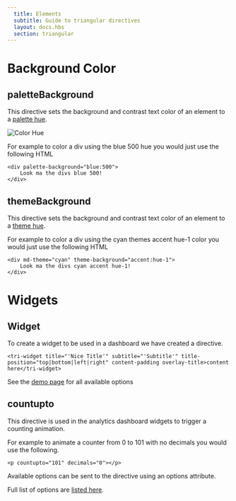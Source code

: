 ```yaml
---
  title: Elements
  subtitle: Guide to triangular directives
  layout: docs.hbs
  section: triangular
---
```


# Background Color

## paletteBackground

This directive sets the background and contrast text color of an element to a [palette hue](http://triangular.oxygenna.com/#/ui/colors).

![Color Hue](assets/images/triangular/color-hue.png)

For example to color a div using the blue 500 hue you would just use the following HTML

    <div palette-background="blue:500">
        Look ma the divs blue 500!
    </div>

## themeBackground

This directive sets the background and contrast text color of an element to a [theme hue](http://triangular.oxygenna.com/#/ui/colors).

For example to color a div using the cyan themes accent hue-1 color you would just use the following HTML

    <div md-theme="cyan" theme-background="accent:hue-1">
        Look ma the divs cyan accent hue-1!
    </div>

# Widgets

## Widget

To create a widget to be used in a dashboard we have created a directive.

    <tri-widget title="'Nice Title'" subtitle="'Subtitle'" title-position="top|bottom|left|right" content-padding overlay-title>content here</tri-widget>

See the [demo page](http://triangular.oxygenna.com/#/dashboards/widgets) for all available options

## countupto

This directive is used in the analytics dashboard widgets to trigger a counting animation.

For example to animate a counter from 0 to 101 with no decimals you would use the following.

    <p countupto="101" decimals="0"></p>

Available options can be sent to the directive using an options attribute.

Full list of options are [listed here](http://inorganik.github.io/countUp.js/).
